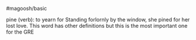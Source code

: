 #magoosh/basic

pine (verb): to yearn for 
Standing forlornly by the window, she pined for her lost love. 
This word has other definitions but this is the most important one for the GRE 

